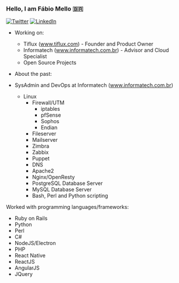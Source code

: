 ### Hello, I am Fábio Mello 🇧🇷

[![Twitter](https://img.shields.io/badge/Twitter-1DA1F2?style=for-the-badge&logo=twitter&logoColor=white)](https://twitter.com/fabiomello)
[![LinkedIn](https://img.shields.io/badge/LinkedIn-0077B5?style=for-the-badge&logo=linkedin&logoColor=white)](https://www.linkedin.com/in/f%C3%A1bio-mello-764a0352/)

- Working on:
  - Tiflux (www.tiflux.com) - Founder and Product Owner
  - Informatech (www.informatech.com.br) - Advisor and Cloud Specialist
  - Open Source Projects

- About the past:
- SysAdmin and DevOps at Informatech (www.informatech.com.br)
  - Linux
    - Firewall/UTM
      - iptables
      - pfSense
      - Sophos
      - Endian
    - Fileserver
    - Mailserver
    - Zimbra
    - Zabbix
    - Puppet
    - DNS
    - Apache2
    - Nginx/OpenResty
    - PostgreSQL Database Server
    - MySQL Database Server
    - Bash, Perl and Python scripting

Worked with programming languages/frameworks:
  - Ruby on Rails
  - Python
  - Perl
  - C#
  - NodeJS/Electron
  - PHP
  - React Native
  - ReactJS
  - AngularJS
  - JQuery

